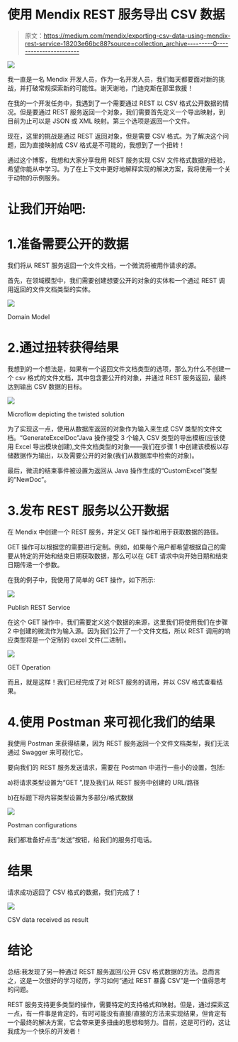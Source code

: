 # 使用 Mendix REST 服务导出 CSV 数据

> 原文：<https://medium.com/mendix/exporting-csv-data-using-mendix-rest-service-18203e66bc88?source=collection_archive---------0----------------------->

![](img/2ae6918c2e0b63d719bf60c65fed7a4c.png)

我一直是一名 Mendix 开发人员，作为一名开发人员，我们每天都要面对新的挑战，并打破常规探索新的可能性。谢天谢地，门迪克斯在那里救援！

在我的一个开发任务中，我遇到了一个需要通过 REST 以 CSV 格式公开数据的情况。但是要通过 REST 服务返回一个对象，我们需要首先定义一个导出映射，到目前为止可以是 JSON 或 XML 映射。第三个选项是返回一个文件。

现在，这里的挑战是通过 REST 返回对象，但是需要 CSV 格式。为了解决这个问题，因为直接映射成 CSV 格式是不可能的，我想到了一个扭转！

通过这个博客，我想和大家分享我用 REST 服务实现 CSV 文件格式数据的经验，希望你能从中学习。为了在上下文中更好地解释实现的解决方案，我将使用一个关于动物的示例服务。

# 让我们开始吧:

# 1.准备需要公开的数据

我们将从 REST 服务返回一个文件文档，一个微流将被用作请求的源。

首先，在领域模型中，我们需要创建想要公开的对象的实体和一个通过 REST 调用返回的文件文档类型的实体。

![](img/585569e8a305842a550b9a98b64a3cd0.png)

Domain Model

# 2.通过扭转获得结果

我想到的一个想法是，如果有一个返回文件文档类型的选项，那么为什么不创建一个 csv 格式的文件文档，其中包含要公开的对象，并通过 REST 服务返回，最终达到输出 CSV 数据的目标。

![](img/e2de6b2f57112aaa59df54d51f0eedb0.png)

Microflow depicting the twisted solution

为了实现这一点，使用从数据库返回的对象作为输入来生成 CSV 类型的文件文档。“GenerateExcelDoc”Java 操作接受 3 个输入 CSV 类型的导出模板(应该使用 Excel 导出模块创建),文件文档类型的对象——我们在步骤 1 中创建该模板以存储数据作为输出，以及需要公开的对象(我们从数据库中检索的对象)。

最后，微流的结束事件被设置为返回从 Java 操作生成的“CustomExcel”类型的“NewDoc”。

# 3.发布 REST 服务以公开数据

在 Mendix 中创建一个 REST 服务，并定义 GET 操作和用于获取数据的路径。

GET 操作可以根据您的需要进行定制。例如，如果每个用户都希望根据自己的需要从特定的开始和结束日期获取数据，那么可以在 GET 请求中向开始日期和结束日期传递一个参数。

在我的例子中，我使用了简单的 GET 操作，如下所示:

![](img/7e89a1005b5af61c37d80d06b253a60f.png)

Publish REST Service

在这个 GET 操作中，我们需要定义这个数据的来源，这里我们将使用我们在步骤 2 中创建的微流作为输入源。因为我们公开了一个文件文档，所以 REST 调用的响应类型将是一个定制的 excel 文件(二进制)。

![](img/13f95c10012d10e9df90ebd26636239e.png)

GET Operation

而且，就是这样！我们已经完成了对 REST 服务的调用，并以 CSV 格式查看结果。

# 4.使用 Postman 来可视化我们的结果

我使用 Postman 来获得结果，因为 REST 服务返回一个文件文档类型，我们无法通过 Swagger 来可视化它。

要向我们的 REST 服务发送请求，需要在 Postman 中进行一些小的设置，包括:

a)将请求类型设置为“GET ”,提及我们从 REST 服务中创建的 URL/路径

b)在标题下将内容类型设置为多部分/格式数据

![](img/7d0beb90c5a93c86ad1adb98cf9c3549.png)

Postman configurations

我们都准备好点击“发送”按钮，给我们的服务打电话。

# 结果

请求成功返回了 CSV 格式的数据，我们完成了！

![](img/4e7491fd94587927d1287fed649fab01.png)

CSV data received as result

# 结论

总结:我发现了另一种通过 REST 服务返回/公开 CSV 格式数据的方法。总而言之，这是一次很好的学习经历，学习如何“通过 REST 暴露 CSV”是一个值得思考的问题。

REST 服务支持更多类型的操作，需要特定的支持格式和映射。但是，通过探索这一点，有一件事是肯定的，有时可能没有直接/直接的方法来实现结果，但肯定有一个最终的解决方案，它会带来更多扭曲的思想和努力。目前，这是可行的，这让我成为一个快乐的开发者！
